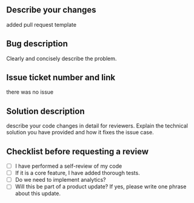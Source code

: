 ## Describe your changes
added pull request template

## Bug description
Clearly and concisely describe the problem. 

## Issue ticket number and link
there was no issue

## Solution description
describe your code changes in detail for reviewers. Explain the technical solution you have provided and how it fixes the issue case.

## Checklist before requesting a review
- [ ] I have performed a self-review of my code
- [ ] If it is a core feature, I have added thorough tests.
- [ ] Do we need to implement analytics?
- [ ] Will this be part of a product update? If yes, please write one phrase about this update.
